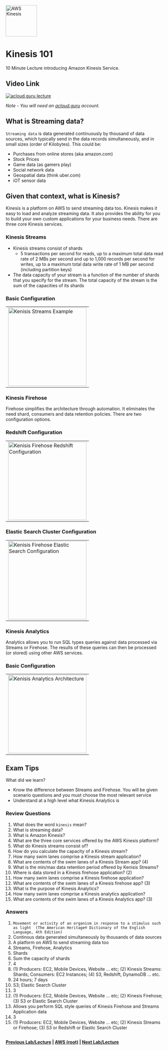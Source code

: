 <img src="https://i.imgur.com/uwXHG63.png" height="100" title="AWS Kinesis" />


Kinesis 101
======

10 Minute Lecture introducing Amazon Kinesis Service. 
 
  
## Video Link

[![acloud.guru lecture](https://i.imgur.com/p9PZ3XJ.png)](https://acloud.guru/course/aws-certified-solutions-architect-associate/learn/application-services/59e1b34d-b686-0bcd-551b-218034c94f09/watch)

*Note - You will need an [acloud.guru](acloud.guru) account.*


## What is Streaming data?

`Streaming data` is data generated continuously by thousand of data sources, which typically send in the data records
simultaneously, and in small sizes (order of Kilobytes). This could be:

* Purchases from online stores (aka amazon.com)
* Stock Prices
* Game data (as gamers play)
* Social network data
* Geospatial data (think uber.com)
* iOT sensor data


## Given that context, what is Kinesis?

Kinesis is a platform on AWS to send streaming data too. Kinesis makes it easy to load and analyze streaming data. It
also provides the ability for you to build your own custom applications for your business needs.  There are three
core Kinesis services.


### Kinesis Streams

* Kinesis streams consist of shards
  * 5 transactions per second for reads, up to a maximum total data read rate of 2 MBs per second and up to 1,000
    records per second for writes, up to a maximum total data write rate of 1 MB per second (including partition keys)
* The data capacity of your stream is a function of the number of shards that you specify for the stream. The total
  capacity of the stream  is the sum of the capacities of its shards
 
 
 ### Basic Configuration
 
 <table>
 <tr>
 <td>
  <img src="https://i.imgur.com/xtqZPom.png" height="250" title="Kenisis Streams Example" />
 </td>
 </tr>
 </table>
 

### Kinesis Firehose

Firehose simplifies the architecture through automation. It eliminates the need shard, consumers and
data retention policies. There are two configuration options.


### Redshift Configuration

<table>
<tr>
<td>
 <img src="https://i.imgur.com/C9X1HG9.png" height="250" title="Kenisis Firehose Redshift Configuration" />
</td>
</tr>
</table>


### Elastic Search Cluster Configuration

<table>
<tr>
<td>
 <img src="https://i.imgur.com/dRUq2tE.png" height="250" title="Kenisis Firehose Elastic Search Configuration" />
</td>
</tr>
</table>


### Kinesis Analytics

Analytics allows you to run SQL types queries against data processed via Streams or Firehose.  The results of these
queries can then be processed (or stored) using other AWS services.


### Basic Configuration

<table>
<tr>
<td>
 <img src="https://i.imgur.com/J0eY5bM.png" height="250" title="Kenisis Analytics Architecture" />
</td>
</tr>
</table>



    

## Exam Tips

What did we learn?

* Know the difference between Streams and Firehose. You will be given scenario questions and you must choose the most
  relevant service
* Understand at a high level what Kinesis Analytics is
    
         
### Review Questions

1.  What does the word `kinesis` mean?
2.  What is streaming data?
3.  What is Amazon Kinesis?
4.  What are the three core services offered by the AWS Kinesis platform?
5.  What do Kinesis streams consist of?
6.  How do you calculate the capacity of a Kinesis stream?
7.  How many swim lanes comprise a Kinesis stream application?
8.  What are contents of the swim lanes of a Kinesis Stream app? (4)
9.  What is the min/max data retention period offered by Kenisis Streams?
10. Where is data stored in a Kinesis firehose application? (2)
11. How many swim lanes comprise a Kinesis firehose application?
12. What are contents of the swim lanes of a Kinesis firehose app? (3)
13. What is the purpose of Kinesis Analytics?
14. How many swim lanes comprise a Kinesis analytics application?
15. What are contents of the swim lanes of a Kinesis Analytics app? (3)
      

### Answers

1.  `Movement or activity of an organism in response to a stimulus such as light 
    (The American Heritage® Dictionary of the English Language, 4th Edition)`
2.  Continous data generated simultaneously by thousands of data sources
3.  A platform on AWS to send streaming data too
4.  Streams, Firehose, Analytics
5.  Shards
6.  Sum the capacity of shards
7.  4
8.  (1) Producers: EC2, Mobile Devices, Website ... etc; (2) Kinesis Streams: Shards; Consumers: EC2 Instances;
    (4) S3, Redshift, DynamoDB ... etc.
9.  24 hours; 7 days
10. S3; Elastic Search Cluster
11. 3
12. (1) Producers: EC2, Mobile Devices, Website ... etc; (2) Kinesis Firehose; (3) S3 or Elastic Search Cluster
13. Allows you perform SQL style queries of Kinesis Firehose and Streams Application data
14. 3
15. (1) Producers: EC2, Mobile Devices, Website ... etc; (2) Kinesis Streams or Firehose; (3) S3 or Redshift or Elastic
    Search Cluster


## 

**[Previous Lab/Lecture](apps-kinesis-101.md) | [AWS (root)](../readme.adoc) | [Next Lab/Lecture](apps-kinesis-lab.md)**

